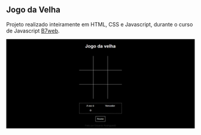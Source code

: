 ## Jogo da Velha

Projeto realizado inteiramente em HTML, CSS e Javascript, durante o curso de Javascript [B7web](https://alunos.b7web.com.br/login).

![App Images](./1.png)